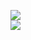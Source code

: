 [![](https://img.shields.io/badge/Made%20With-Github%20Spray-lightgrey.svg?style=for-the-badge&logo=github)](https://github.com/Annihil/github-spray#4794)  
[![](https://i.imgur.com/2DrTn0Z.gif)](https://github.com/Annihil/github-spray)